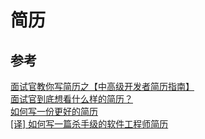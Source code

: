 # 简历

## 参考
[面试官教你写简历之【中高级开发者简历指南】](https://juejin.im/post/5d1dc5ee51882561b52b7013#heading-0)  
[面试官到底想看什么样的简历？](https://juejin.im/post/5d1d52aff265da1bb2774de0)  
[如何写一份更好的简历](https://juejin.im/post/5b2fb0e1f265da59584d98b9#heading-1)  
[[译] 如何写一篇杀手级的软件工程师简历](https://juejin.im/post/5c6ca8b9f265da2dc13c7a10#heading-0)  
